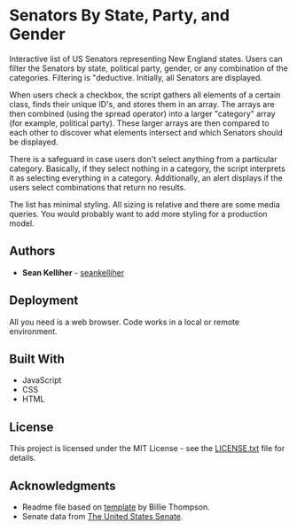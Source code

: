 # Senators By State, Party, and Gender

Interactive list of US Senators representing New England states. Users can filter the Senators by state, political party, gender, or any combination of the categories. Filtering is "deductive. Initially, all Senators are displayed.
 
When users check a checkbox, the script gathers all elements of a certain class, finds their unique ID's, and stores them in an array. The arrays are then combined (using the spread operator) into a larger "category" array (for example, political party). These larger arrays are then compared to each other to discover what elements intersect and which Senators should be displayed.
 
There is a safeguard in case users don't select anything from a particular category. Basically, if they select nothing in a category, the script interprets it as selecting everything in a category. Additionally, an alert displays if the users select combinations that return no results.
 
The list has minimal styling. All sizing is relative and there are some media queries. You would probably want to add more styling for a production model.

## Authors

* **Sean Kelliher** - [seankelliher](https://github.com/seankelliher)

## Deployment

All you need is a web browser. Code works in a local or remote environment.

## Built With

* JavaScript
* CSS
* HTML

## License

This project is licensed under the MIT License - see the [LICENSE.txt](LICENSE.txt) file for details.

## Acknowledgments

* Readme file based on [template](https://gist.github.com/PurpleBooth/109311bb0361f32d87a2) by Billie Thompson.
* Senate data from [The United States Senate](https://www.senate.gov).